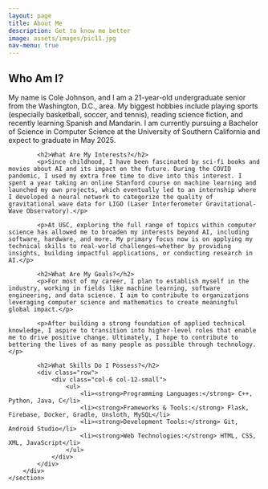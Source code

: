 ```yaml
---
layout: page
title: About Me
description: Get to know me better
image: assets/images/pic11.jpg
nav-menu: true
---
```


<div class="inner">
    <section>
        <div class="content">
            <h2>Who Am I?</h2>
            <p>My name is Cole Johnson, and I am a 21-year-old undergraduate senior from the Washington, D.C., area. My biggest hobbies include playing sports (especially basketball, soccer, and tennis), reading science fiction, and recently learning Spanish and Mandarin. I am currently pursuing a Bachelor of Science in Computer Science at the University of Southern California and expect to graduate in May 2025.</p>

            <h2>What Are My Interests?</h2>
            <p>Since childhood, I have been fascinated by sci-fi books and movies about AI and its impact on the future. During the COVID pandemic, I used my extra free time to dive into this interest. I spent a year taking an online Stanford course on machine learning and launched my own projects, which eventually led to an internship where I developed a neural network to categorize the quality of gravitational wave data for LIGO (Laser Interferometer Gravitational-Wave Observatory).</p>

            <p>At USC, exploring the full range of topics within computer science has allowed me to broaden my interests beyond AI, including software, hardware, and more. My primary focus now is on applying my technical skills to real-world challenges—whether by providing insights, building impactful applications, or conducting research in AI.</p>

            <h2>What Are My Goals?</h2>
            <p>For most of my career, I plan to establish myself in the industry, working in fields like machine learning, software engineering, and data science. I aim to contribute to organizations leveraging computer science and mathematics to create meaningful global impact.</p>

            <p>After building a strong foundation of applied technical knowledge, I aspire to transition into higher-level roles that enable me to drive positive change. Ultimately, I hope to contribute to bettering the lives of as many people as possible through technology.</p>

            <h2>What Skills Do I Possess?</h2>
            <div class="row">
                <div class="col-6 col-12-small">
                    <ul>
                        <li><strong>Programming Languages:</strong> C++, Python, Java, C</li>
                        <li><strong>Frameworks & Tools:</strong> Flask, Firebase, Docker, Gradle, Unsloth, MySQL</li>
                        <li><strong>Development Tools:</strong> Git, Android Studio</li>
                        <li><strong>Web Technologies:</strong> HTML, CSS, XML, JavaScript</li>
                    </ul>
                </div>
            </div>
        </div>
    </section>
</div>
